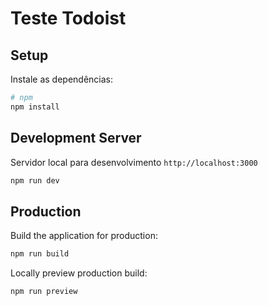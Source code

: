 # Teste Todoist

## Setup

Instale as dependências:

```bash
# npm
npm install
```

## Development Server

Servidor local para desenvolvimento `http://localhost:3000`

```bash
npm run dev
```

## Production

Build the application for production:

```bash
npm run build
```

Locally preview production build:

```bash
npm run preview
```
